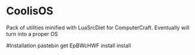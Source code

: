 CoolisOS
========

Pack of utilities minified with LuaSrcDiet for ComputerCraft. Eventually will turn into a proper OS

#Installation
    pastebin get EpBWcHWF install
    install

